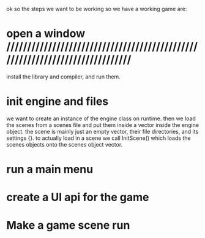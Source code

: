 ok so the steps we want to be working so we have a working game are:

# open a  window ////////////////////////////////////////////////////////////////////////////
install the library and compiler, and run them.

# init engine and files
we want to create an instance of the engine class on runtime.
then we load the scenes from a scenes file and put them inside a vector inside the engine object.
the scene is mainly just an empty vector, their file directories, and its settings {}.
to actually load in a scene we call InitScene() which loads the scenes objects onto the scenes object vector.

# run a main menu

# create a UI api for the game

# Make a game scene run